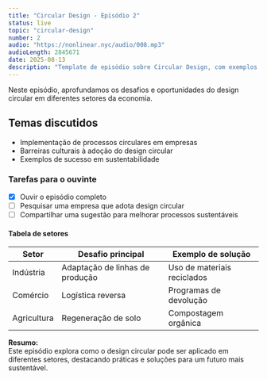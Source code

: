 ```yaml
---
title: "Circular Design - Episódio 2"
status: live
topic: "circular-design"
number: 2
audio: "https://nonlinear.nyc/audio/008.mp3"
audioLength: 2845671
date: 2025-08-13
description: "Template de episódio sobre Circular Design, com exemplos de conteúdo variado para testar o layout."
---
```


Neste episódio, aprofundamos os desafios e oportunidades do design circular em diferentes setores da economia.

## Temas discutidos

- Implementação de processos circulares em empresas
- Barreiras culturais à adoção do design circular
- Exemplos de sucesso em sustentabilidade

### Tarefas para o ouvinte

- [x] Ouvir o episódio completo
- [ ] Pesquisar uma empresa que adota design circular
- [ ] Compartilhar uma sugestão para melhorar processos sustentáveis

#### Tabela de setores

| Setor               | Desafio principal             | Exemplo de solução      |
|---------------------|------------------------------|-------------------------|
| Indústria           | Adaptação de linhas de produção| Uso de materiais reciclados |
| Comércio            | Logística reversa             | Programas de devolução  |
| Agricultura         | Regeneração de solo           | Compostagem orgânica    |

**Resumo:**  
Este episódio explora como o design circular pode ser aplicado em diferentes setores, destacando práticas e soluções para um futuro mais sustentável.